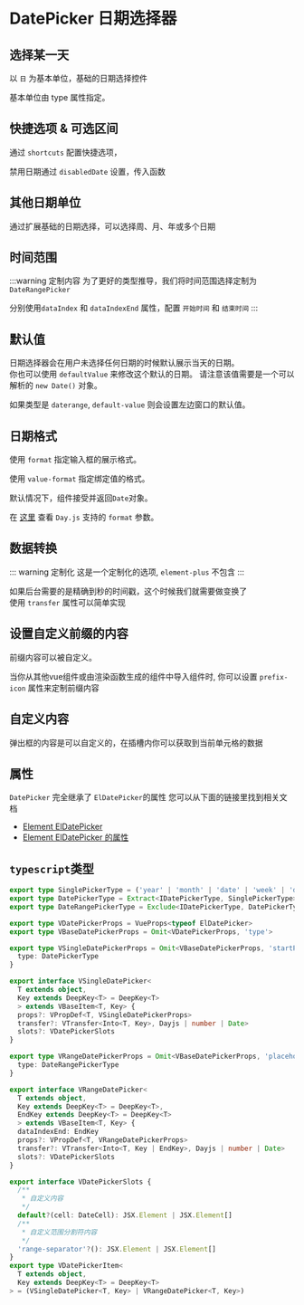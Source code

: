 # DatePicker 日期选择器

## 选择某一天
以 `日` 为基本单位，基础的日期选择控件   

基本单位由 type 属性指定。 

<demo src="../../examples/api/date-picker/basic.tsx" />

## 快捷选项 & 可选区间

通过 `shortcuts` 配置快捷选项，   

禁用日期通过 `disabledDate` 设置，传入函数

<demo src="../../examples/api/date-picker/quick-option.tsx" />

## 其他日期单位

通过扩展基础的日期选择，可以选择周、月、年或多个日期

<demo src="../../examples/api/date-picker/formats.tsx" />


## 时间范围

:::warning 定制内容
为了更好的类型推导，我们将时间范围选择定制为`DateRangePicker`   

分别使用`dataIndex` 和 `dataIndexEnd` 属性，配置 `开始时间` 和 `结束时间`
:::

<demo src="../../examples/api/date-picker/date-range.tsx" />

## 默认值

日期选择器会在用户未选择任何日期的时候默认展示当天的日期。   
你也可以使用 `defaultValue` 来修改这个默认的日期。 请注意该值需要是一个可以解析的 `new Date()` 对象。

如果类型是 `daterange`, `default-value` 则会设置左边窗口的默认值。

<demo src="../../examples/api/date-picker/default-value.tsx" />

## 日期格式

使用 `format` 指定输入框的展示格式。   

使用 `value-format` 指定绑定值的格式。   

默认情况下，组件接受并返回`Date`对象。    

在 [这里](https://day.js.org/docs/zh-CN/display/format) 查看 `Day.js` 支持的 `format` 参数。

<demo src="../../examples/api/date-picker/value-format.tsx" />

## 数据转换

::: warning 定制化
这是一个定制化的选项, `element-plus` 不包含
:::

如果后台需要的是精确到秒的时间戳，这个时候我们就需要做变换了   
使用 `transfer` 属性可以简单实现

<demo src="../../examples/api/date-picker/value-transfer.tsx" />


## 设置自定义前缀的内容

前缀内容可以被自定义。   

当你从其他vue组件或由渲染函数生成的组件中导入组件时, 你可以设置 `prefix-icon` 属性来定制前缀内容

<demo src="../../examples/api/date-picker/custom-preffix.tsx" />


## 自定义内容

弹出框的内容是可以自定义的，在插槽内你可以获取到当前单元格的数据   

<demo src="../../examples/api/date-picker/custom-cell.tsx" 
file="../../examples/api/date-picker/custom-cell.css" />


## 属性

`DatePicker` 完全继承了 `ElDatePicker`的属性 您可以从下面的链接里找到相关文档
- [Element ElDatePicker ](https://element-plus.org/zh-CN/component/date-picker.html)
- [Element ElDatePicker  的属性](https://element-plus.org/zh-CN/component/date-picker.html#%E5%B1%9E%E6%80%A7)


## `typescript`类型

```typescript
export type SinglePickerType = ('year' | 'month' | 'date' | 'week' | 'datetime' | 'dates')
export type DatePickerType = Extract<IDatePickerType, SinglePickerType>
export type DateRangePickerType = Exclude<IDatePickerType, DatePickerType>

export type VDatePickerProps = VueProps<typeof ElDatePicker>
export type VBaseDatePickerProps = Omit<VDatePickerProps, 'type'>

export type VSingleDatePickerProps = Omit<VBaseDatePickerProps, 'startPlaceholder' | 'endPlaceholder'> & {
  type: DatePickerType
}

export interface VSingleDatePicker<
  T extends object,
  Key extends DeepKey<T> = DeepKey<T>
  > extends VBaseItem<T, Key> {
  props?: VPropDef<T, VSingleDatePickerProps>
  transfer?: VTransfer<Into<T, Key>, Dayjs | number | Date>
  slots?: VDatePickerSlots
}

export type VRangeDatePickerProps = Omit<VBaseDatePickerProps, 'placeholder'> & {
  type: DateRangePickerType
}

export interface VRangeDatePicker<
  T extends object,
  Key extends DeepKey<T> = DeepKey<T>,
  EndKey extends DeepKey<T> = DeepKey<T>
  > extends VBaseItem<T, Key> {
  dataIndexEnd: EndKey
  props?: VPropDef<T, VRangeDatePickerProps>
  transfer?: VTransfer<Into<T, Key | EndKey>, Dayjs | number | Date>
  slots?: VDatePickerSlots
}

export interface VDatePickerSlots {
  /**
   * 自定义内容
   */
  default?(cell: DateCell): JSX.Element | JSX.Element[]
  /**
   * 自定义范围分割符内容
   */
  'range-separator'?(): JSX.Element | JSX.Element[]
}
export type VDatePickerItem<
  T extends object, 
  Key extends DeepKey<T> = DeepKey<T>
> = (VSingleDatePicker<T, Key> | VRangeDatePicker<T, Key>)
```
